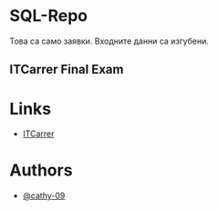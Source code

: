 # SQL-Repo

Това са само заявки. Входните данни са изгубени.

## ITCarrer Final Exam

# Links

- [ITCarrer](https://github.com/cathy-09/SQL-Repo/blob/main/ITCarrer.sql)

# Authors

- [@cathy-09](https://github.com/cathy-09)
